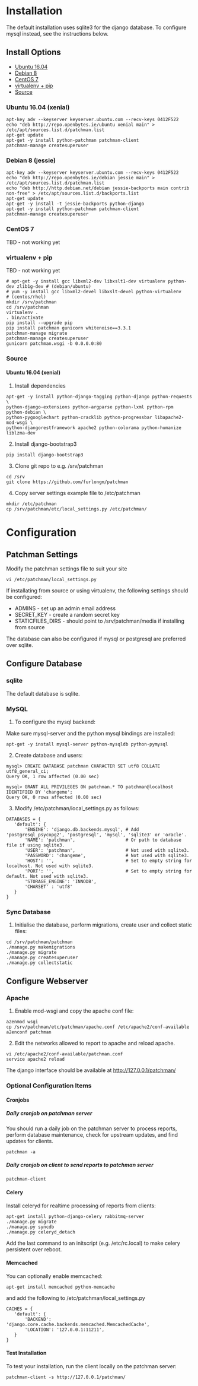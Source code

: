 # Installation

The default installation uses sqlite3 for the django database. To configure
mysql instead, see the instructions below.


## Install Options
  - [Ubuntu 16.04](#ubuntu-1604-xenial)
  - [Debian 8](#debian-8-jessie)
  - [CentOS 7](#centos-7)
  - [virtualenv + pip](#virtualenv--pip)
  - [Source](#source)


### Ubuntu 16.04 (xenial)

```shell
apt-key adv --keyserver keyserver.ubuntu.com --recv-keys 0412F522
echo "deb http://repo.openbytes.ie/ubuntu xenial main" > /etc/apt/sources.list.d/patchman.list
apt-get update
apt-get -y install python-patchman patchman-client
patchman-manage createsuperuser
```

### Debian 8 (jessie)

```shell
apt-key adv --keyserver keyserver.ubuntu.com --recv-keys 0412F522
echo "deb http://repo.openbytes.ie/debian jessie main" > /etc/apt/sources.list.d/patchman.list
echo "deb http://http.debian.net/debian jessie-backports main contrib non-free" > /etc/apt/sources.list.d/backports.list
apt-get update
apt-get -y install -t jessie-backports python-django
apt-get -y install python-patchman patchman-client
patchman-manage createsuperuser
```

### CentOS 7

TBD - not working yet


### virtualenv + pip

TBD - not working yet

```shell
# apt-get -y install gcc libxml2-dev libxslt1-dev virtualenv python-dev zlib1g-dev # (debian/ubuntu)
# yum -y install gcc libxml2-devel libxslt-devel python-virtualenv                 # (centos/rhel)
mkdir /srv/patchman
cd /srv/patchman
virtualenv .
. bin/activate
pip install --upgrade pip
pip install patchman gunicorn whitenoise==3.3.1
patchman-manage migrate
patchman-manage createsuperuser
gunicorn patchman.wsgi -b 0.0.0.0:80
```

### Source

#### Ubuntu 16.04 (xenial)

1. Install dependencies
```shell
apt-get -y install python-django-tagging python-django python-requests \
python-django-extensions python-argparse python-lxml python-rpm python-debian \
python-pygooglechart python-cracklib python-progressbar libapache2-mod-wsgi \
python-djangorestframework apache2 python-colorama python-humanize liblzma-dev
```

2. Install django-bootstrap3
```shell
pip install django-bootstrap3
```

3. Clone git repo to e.g. /srv/patchman
```shell
cd /srv
git clone https://github.com/furlongm/patchman
```

4. Copy server settings example file to /etc/patchman
```shell
mkdir /etc/patchman
cp /srv/patchman/etc/local_settings.py /etc/patchman/
```

# Configuration

## Patchman Settings

 Modify the patchman settings file to suit your site
```shell
vi /etc/patchman/local_settings.py
```

If installating from source or using virtualenv, the following settings should
be configured:

   * ADMINS - set up an admin email address
   * SECRET_KEY - create a random secret key
   * STATICFILES_DIRS - should point to /srv/patchman/media if installing from
     source

The database can also be configured if mysql or postgresql are preferred over
sqlite.

## Configure Database

### sqlite

The default database is sqlite.

### MySQL

1. To configure the mysql backend:

Make sure mysql-server and the python mysql bindings are installed:

```shell
apt-get -y install mysql-server python-mysqldb python-pymysql
```

2. Create database and users:
```
mysql> CREATE DATABASE patchman CHARACTER SET utf8 COLLATE utf8_general_ci;
Query OK, 1 row affected (0.00 sec)

mysql> GRANT ALL PRIVILEGES ON patchman.* TO patchman@localhost IDENTIFIED BY 'changeme';
Query OK, 0 rows affected (0.00 sec)
```

3. Modify /etc/patchman/local_settings.py as follows:

```
DATABASES = {
   'default': {
       'ENGINE': 'django.db.backends.mysql', # Add 'postgresql_psycopg2', 'postgresql', 'mysql', 'sqlite3' or 'oracle'.
       'NAME': 'patchman',                   # Or path to database file if using sqlite3.
       'USER': 'patchman',                   # Not used with sqlite3.
       'PASSWORD': 'changeme',               # Not used with sqlite3.
       'HOST': '',                           # Set to empty string for localhost. Not used with sqlite3.
       'PORT': '',                           # Set to empty string for default. Not used with sqlite3.
       'STORAGE_ENGINE': 'INNODB',
       'CHARSET' : 'utf8'
   }
}
```

### Sync Database

1. Initialise the database, perform migrations, create user and collect static files:
```shell
cd /srv/patchman/patchman
./manage.py makemigrations
./manage.py migrate
./manage.py createsuperuser
./manage.py collectstatic
```

## Configure Webserver

### Apache

1. Enable mod-wsgi and copy the apache conf file:
```shell
a2enmod wsgi
cp /srv/patchman/etc/patchman/apache.conf /etc/apache2/conf-available
a2enconf patchman
```

2. Edit the networks allowed to report to apache and reload apache.
```shell
vi /etc/apache2/conf-available/patchman.conf
service apache2 reload
```

The django interface should be available at http://127.0.0.1/patchman/

### Optional Configuration Items

#### Cronjobs

##### Daily cronjob on patchman server
You should run a daily job on the patchman server to process reports, perform
database maintenance, check for upstream updates, and find updates for clients.

```
patchman -a
```

##### Daily cronjob on client to send reports to patchman server

```
patchman-client
```

#### Celery

Install celeryd for realtime processing of reports from clients:

```shell
apt-get install python-django-celery rabbitmq-server
./manage.py migrate
./manage.py syncdb
./manage.py celeryd_detach
```

Add the last command to an initscript (e.g. /etc/rc.local) to make celery
persistent over reboot.

#### Memcached

You can optionally enable memcached:
```shell
apt-get install memcached python-memcache
```

and add the following to /etc/patchman/local_settings.py
```
CACHES = {
   'default': {
       'BACKEND': 'django.core.cache.backends.memcached.MemcachedCache',
       'LOCATION': '127.0.0.1:11211',
   }
}
```

#### Test Installation
To test your installation, run the client locally on the patchman server:
```shell
patchman-client -s http://127.0.0.1/patchman/
````
